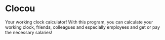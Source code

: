 # Clocou
Your working clock calculator!
With this program, you can calculate your working clock, friends, colleagues and especially employees and get or pay the necessary salaries!
